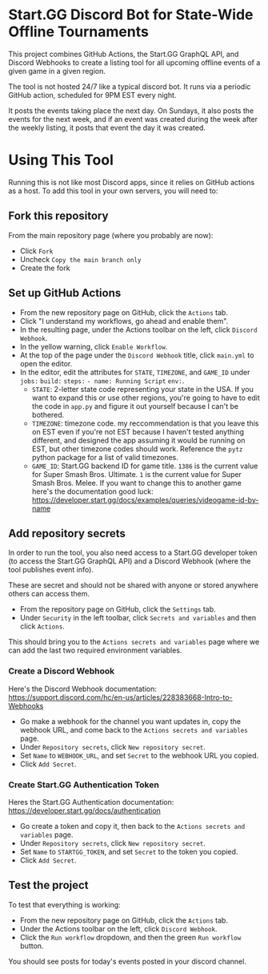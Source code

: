 # Start.GG Discord Bot for State-Wide Offline Tournaments

This project combines GitHub Actions, the Start.GG GraphQL API, and Discord Webhooks to create a listing tool for all upcoming offline events of a given game in a given region.

The tool is not hosted 24/7 like a typical discord bot. It runs via a periodic GitHub action, scheduled for 9PM EST every night.

It posts the events taking place the next day. On Sundays, it also posts the events for the next week, and if an event was created during the week after the weekly listing, it posts that event the day it was created.

# Using This Tool

Running this is not like most Discord apps, since it relies on GitHub actions as a host. To add this tool in your own servers, you will need to:

## Fork this repository

From the main repository page (where you probably are now):

- Click `Fork`
- Uncheck `Copy the main branch only`
- Create the fork

## Set up GitHub Actions

- From the new repository page on GitHub, click the `Actions` tab.
- Click "I understand my workflows, go ahead and enable them".
- In the resulting page, under the Actions toolbar on the left, click `Discord Webhook`.
- In the yellow warning, click `Enable Workflow`.
- At the top of the page under the `Discord Webhook` title, click `main.yml` to open the editor.
- In the editor, edit the attributes for `STATE`, `TIMEZONE`, and `GAME_ID` under `jobs:` `build:` `steps:` `- name: Running Script` `env:`.
  - `STATE`: 2-letter state code representing your state in the USA. If you want to expand this or use other regions, you're going to have to edit the code in `app.py` and figure it out yourself because I can't be bothered.
  - `TIMEZONE`: timezone code. my reccommendation is that you leave this on EST even if you're not EST because I haven't tested anything different, and designed the app assuming it would be running on EST, but other timezone codes should work. Reference the `pytz` python package for a list of valid timezones.
  - `GAME_ID`: Start.GG backend ID for game title. `1386` is the current value for Super Smash Bros. Ultimate. `1` is the current value for Super Smash Bros. Melee. If you want to change this to another game here's the documentation good luck: https://developer.start.gg/docs/examples/queries/videogame-id-by-name

## Add repository secrets

In order to run the tool, you also need access to a Start.GG developer token (to access the Start.GG GraphQL API) and a Discord Webhook (where the tool publishes event info).

These are secret and should not be shared with anyone or stored anywhere others can access them.

- From the repository page on GitHub, click the `Settings` tab.
- Under `Security` in the left toolbar, click `Secrets and variables` and then click `Actions`.

This should bring you to the `Actions secrets and variables` page where we can add the last two required environment variables.

### Create a Discord Webhook

Here's the Discord Webhook documentation: https://support.discord.com/hc/en-us/articles/228383668-Intro-to-Webhooks

- Go make a webhook for the channel you want updates in, copy the webhook URL, and come back to the `Actions secrets and variables` page.
- Under `Repository secrets`, click `New repository secret`.
- Set `Name` to `WEBHOOK_URL`, and set `Secret` to the webhook URL you copied.
- Click `Add Secret`.

### Create Start.GG Authentication Token

Heres the Start.GG Authentication documentation: https://developer.start.gg/docs/authentication

- Go create a token and copy it, then back to the `Actions secrets and variables` page.
- Under `Repository secrets`, click `New repository secret`.
- Set `Name` to `STARTGG_TOKEN`, and set `Secret` to the token you copied.
- Click `Add Secret`.

## Test the project

To test that everything is working: 

- From the new repository page on GitHub, click the `Actions` tab.
- Under the Actions toolbar on the left, click `Discord Webhook`.
- Click the `Run workflow` dropdown, and then the green `Run workflow` button.

You should see posts for today's events posted in your discord channel.
